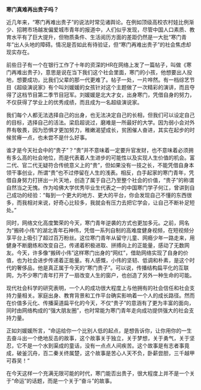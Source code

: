 **寒门真难再出贵子吗？**

近几年来，“寒门再难出贵子”的说法时常见诸舆论。在例如顶级高校农村娃比例渐少、招聘市场越发偏爱城市青年的报道中，人们似乎发现，尽管中国人口素质、教育水平有了巨大提升，但物质条件、生活阅历方面的差距仍然是一大批“寒门青年”出人头地的障碍。情况是否如此有待验证，但“寒门再难出贵子”的社会焦虑却现实存在。

前些日子有一个在银行工作了十年的资深的HR在网络上发了一篇帖子，叫做《寒门再难出贵子》，意思是说在当下我们这个社会里面，寒门的小孩，他想要出人投地，想要成功，比我们父辈的那一代更难了。帖子一处，一片哗然。有一档综艺节目《超级演说家》有个叫刘媛媛的女孩针对这个主题做了一次精彩的演讲，而且夺得了这档节目第二季节目冠军。刘媛媛是北大才女，出身寒门，凭借自身的努力，不仅获得了学业上的优秀成绩，而且成为一名超级演说家。



我们每个人都无法选择自己的出身，也无法决定自己的长相，但我们可以设定自己的目标，选择自己的活法。梁启超说过，磨难是一所最好的大学。因为弱小会对外界有敬畏，因为恐惧才更加努力，稚嫩渴望成长，贫困催人奋进，其实在起步的时候贫瘠一点，也未尝不是什么好事。

谁才是今天社会中的“贵子”？“贵”并不意味着一定要升官发财，也不意味着必须拥有多么高的社会地位，而是代表着人生进步的可能性以及实现人生价值的机会。富二代、官二代无疑符合传统意义上的“贵”，但如果没有一技之长，不能凭借自身本领干事创业，所谓“贵”也不过停留在人生的浅表。相反，白手起家的寒门青年，凭借自身努力打拼出一片天地，创造了属于自己乃至整个社会的价值，“贵子”的称谓自然当之无愧。作为哈佛大学优秀毕业生代表之一的中国寒门学子何江，曾讲到自己成功的经验：“每到一个更大的地方、更大的平台，你会发现自己不懂的东西很多，而我相对来说，好奇心比较多，我就会有压力去把它学会，让自己不断补足短处。”

同时，网络文化高度繁荣的今天，寒门青年逆袭的方式也更加多元。之前，网名为“搬砖小伟”的湖北青年石神伟，凭借一系列自制的高难度健身视频，在短视频分享平台上吸引了超过百万粉丝。这位寒门青年从留守儿童、网瘾少年一路走来，用健身不断磨练和改变自己，传递着积极进取、拼搏向上的正能量，感动了无数网友。今天，许多像“搬砖小伟”这样寒门出身的“网红”，借助网络实现了自身的价值，也为社会进步传递着正能量。有人感慨，小伟的坚韧、低调和朴素，是这个时代的奢侈品，他是真正属于今天的“寒门贵子”。可以说，传播结构扁平化的互联网，为不少寒门青年打开了一扇改变人生的窗户，也创造了另外一种生命的可能。

现代社会科学的研究表明，一个人的成功很大程度上与他拥有的社会信任和社会支持力量相关。家庭出身、教育背景和工作平台确实影响着一个人的成长路径。然而在价值多元化、传播渠道扁平化的今天，不仅“贵子”的意涵有了更为丰富的面向，同时由网络构成的“强大朋友圈”，也时常能为寒门青年走向成功提供强大的社会支持力量。

正如刘媛媛所言，“命运给你一个比别人低的起点，是想告诉你，让你用你的一生去奋斗出一个绝地反击的故事，这个故事关于独立，关于梦想，关于勇气，关于坚忍，它不是一个水到渠成的童话，没有一点点人间疾苦。这个故事是有志者事竟成，破釜沉舟，百二秦关终属楚，这个故事是苦心人天不负，卧薪尝胆，三千越甲可吞吴！“

在今天这样一个充满无限可能的时代，寒门能否出贵子，很大程度上并不是一个关于“命运”的话题，而是一个关于“奋斗”的故事。

